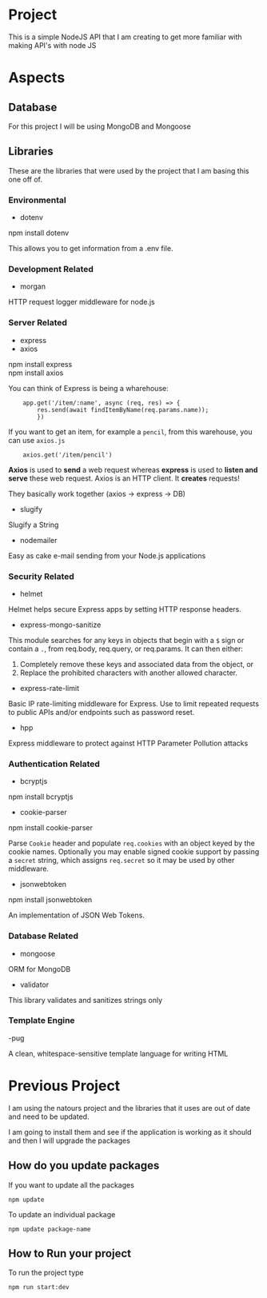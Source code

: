 # Project

This is a simple NodeJS API that I am creating to get more familiar with
making API's with node JS

# Aspects

## Database

For this project I will be using MongoDB and Mongoose

## Libraries

These are the libraries that were used by the project that I am basing
this one off of.

### Environmental

- dotenv

npm install dotenv

This allows you to get information from a .env file.


### Development Related

- morgan

HTTP request logger middleware for node.js

### Server Related


- express
- axios

npm install express  
npm install axios

You can think of Express is being a wharehouse:

```
    app.get('/item/:name', async (req, res) => {
        res.send(await findItemByName(req.params.name));
        })

```

If you want to get an item, for example a `pencil`, from this warehouse,
you can use `axios.js`

```
    axios.get('/item/pencil')

```
**Axios** is used to **send** a web request whereas **express** is used to 
**listen and serve** these web request. 
Axios is an HTTP client. It **creates** requests!

They basically work together (axios -> express -> DB)


- slugify

Slugify a String

- nodemailer

Easy as cake e-mail sending from your Node.js applications


### Security Related

- helmet

Helmet helps secure Express apps by setting HTTP response headers.

- express-mongo-sanitize

This module searches for any keys in objects that begin with a `$` sign or
contain a `.`, from req.body, req.query, or req.params. It can then either:

1. Completely remove these keys and associated data from the object, or
2. Replace the prohibited characters with another allowed character.

- express-rate-limit

Basic IP rate-limiting middleware for Express. Use to limit repeated requests
to public APIs and/or endpoints such as password reset.

- hpp

Express middleware to protect against HTTP Parameter Pollution attacks



### Authentication Related

- bcryptjs

npm install bcryptjs

- cookie-parser

npm install cookie-parser

Parse `Cookie` header and populate `req.cookies` with an object keyed by the 
cookie names. Optionally you may enable signed cookie support by passing a `secret`
string, which assigns `req.secret` so it may be used by other middleware.

- jsonwebtoken

npm install jsonwebtoken

An implementation of JSON Web Tokens.



### Database Related

- mongoose

ORM for MongoDB

- validator

This library validates and sanitizes strings only



### Template Engine

-pug

A clean, whitespace-sensitive template language for writing HTML


# Previous Project

I am using the natours project and the libraries that it uses are out of
date and need to be updated. 

I am going to install them and see if the application is working as it should
and then I will upgrade the packages

## How do you update packages 


If you want to update all the packages

`npm update`

To update an individual package

`npm update package-name`


## How to Run your project

To run the project type

`npm run start:dev`



